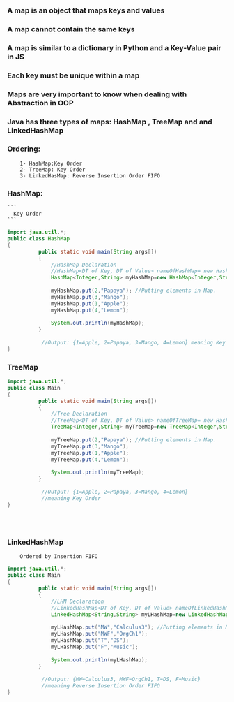 ### A map is an object that maps keys and values
### A map cannot contain the same keys
### A map is similar to a dictionary in Python and a Key-Value pair in JS
### Each key must be unique within a map
### Maps are very important to know when dealing with Abstraction in OOP 
### Java has three types of maps: HashMap , TreeMap and and LinkedHashMap 
### Ordering:
        1- HashMap:Key Order
        2- TreeMap: Key Order
        3- LinkedHasMap: Reverse Insertion Order FIFO

### HashMap: 
    ```
      Key Order
    ```
```java
import java.util.*;
public class HashMap
{
          public static void main(String args[])
          {
              //HashMap Declaration
              //HashMap<DT of Key, DT of Value> nameOfHashMap= new HashMap<DT of Key, DT of Value>();
              HashMap<Integer,String> myHashMap=new HashMap<Integer,String>();//Creating HashMap.
              
              myHashMap.put(2,"Papaya"); //Putting elements in Map.
              myHashMap.put(3,"Mango");
              myHashMap.put(1,"Apple");
              myHashMap.put(4,"Lemon");
              
              System.out.println(myHashMap);
          }
          
           //Output: {1=Apple, 2=Papaya, 3=Mango, 4=Lemon} meaning Key Order
}
```
### TreeMap
```java
import java.util.*;
public class Main
{
          public static void main(String args[])
          {
              //Tree Declaration
              //TreeMap<DT of Key, DT of Value> nameOfTreeMap= new HashMap<DT of Key, DT of Value>();
              TreeMap<Integer,String> myTreeMap=new TreeMap<Integer,String>();//Creating HashMap.
              
              myTreeMap.put(2,"Papaya"); //Putting elements in Map.
              myTreeMap.put(3,"Mango");
              myTreeMap.put(1,"Apple");
              myTreeMap.put(4,"Lemon");
              
              System.out.println(myTreeMap);
          }
          
           //Output: {1=Apple, 2=Papaya, 3=Mango, 4=Lemon}
           //meaning Key Order
}
  
  
      
  ```
### LinkedHashMap
  ```
      Ordered by Insertion FIFO
  ```
  
```java
import java.util.*;
public class Main
{
          public static void main(String args[])
          {
              //LHM Declaration
              //LinkedHashMap<DT of Key, DT of Value> nameOfLinkedHashMap= new LinkedHashMap<DT of Key, DT of Value>();
              LinkedHashMap<String,String> myLHashMap=new LinkedHashMap<String,String>();//Creating Linked HashMap.
              
              myLHashMap.put("MW","Calculus3"); //Putting elements in Map.
              myLHashMap.put("MWF","OrgCh1");
              myLHashMap.put("T","DS");
              myLHashMap.put("F","Music");
              
              System.out.println(myLHashMap);
          }
          
           //Output: {MW=Calculus3, MWF=OrgCh1, T=DS, F=Music}
           //meaning Reverse Insertion Order FIFO
}
  ```
